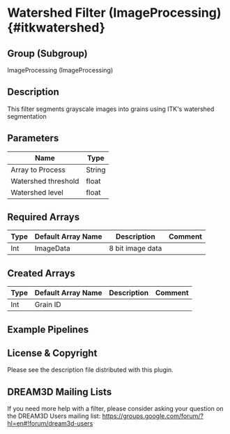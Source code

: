 Watershed Filter (ImageProcessing) {#itkwatershed}
=====

## Group (Subgroup) ##

ImageProcessing (ImageProcessing)


## Description ##

This filter segments grayscale images into grains using ITK's watershed segmentation

## Parameters ##

| Name             | Type |
|------------------|------|
| Array to Process | String |
| Watershed threshold | float |
| Watershed level | float |

## Required Arrays ##

| Type | Default Array Name | Description | Comment |
|------|--------------------|-------------|---------|
| Int  | ImageData | 8 bit image data        | |


## Created Arrays ##

| Type | Default Array Name | Description | Comment |
|------|--------------------|-------------|---------|
| Int  | Grain ID | | |




## Example Pipelines ##



## License & Copyright ##

Please see the description file distributed with this plugin.

## DREAM3D Mailing Lists ##

If you need more help with a filter, please consider asking your question on the DREAM3D Users mailing list:
https://groups.google.com/forum/?hl=en#!forum/dream3d-users




